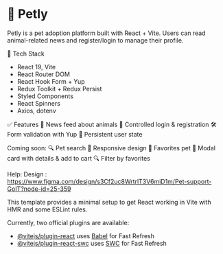  # 🐾 Petly
Petly is a pet adoption platform built with React + Vite.
Users can read animal-related news and register/login to manage their profile.


🔧 Tech Stack
- React 19, Vite
- React Router DOM
- React Hook Form + Yup
- Redux Toolkit + Redux Persist
- Styled Components
- React Spinners
- Axios, dotenv

✅ Features
📰 News feed about animals
👤 Controlled login & registration
🛠 Form validation with Yup
💾 Persistent user state

Coming soon:
🔍 Pet search
🧼 Responsive design
🐾 Favorites pet
🛒 Modal card with details & add to cart 
🔍 Filter by favorites


Help:
Design : https://www.figma.com/design/s3Cf2uc8WrtrlT3V6miD1m/Pet-support-GoIT?node-id=25-359

This template provides a minimal setup to get React working in Vite with HMR and some ESLint rules.

Currently, two official plugins are available:

- [@vitejs/plugin-react](https://github.com/vitejs/vite-plugin-react/blob/main/packages/plugin-react/README.md) uses [Babel](https://babeljs.io/) for Fast Refresh
- [@vitejs/plugin-react-swc](https://github.com/vitejs/vite-plugin-react-swc) uses [SWC](https://swc.rs/) for Fast Refresh

